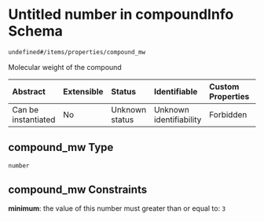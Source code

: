 # Untitled number in compoundInfo Schema

```txt
undefined#/items/properties/compound_mw
```

Molecular weight of the compound

| Abstract            | Extensible | Status         | Identifiable            | Custom Properties | Additional Properties | Access Restrictions | Defined In                                                                              |
| :------------------ | :--------- | :------------- | :---------------------- | :---------------- | :-------------------- | :------------------ | :-------------------------------------------------------------------------------------- |
| Can be instantiated | No         | Unknown status | Unknown identifiability | Forbidden         | Allowed               | none                | [compound\_info.schema.json\*](../out/compound_info.schema.json "open original schema") |

## compound\_mw Type

`number`

## compound\_mw Constraints

**minimum**: the value of this number must greater than or equal to: `3`

